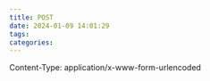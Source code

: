 ```yaml
---
title: POST
date: 2024-01-09 14:01:29
tags:
categories:
---
```


Content-Type: application/x-www-form-urlencoded
